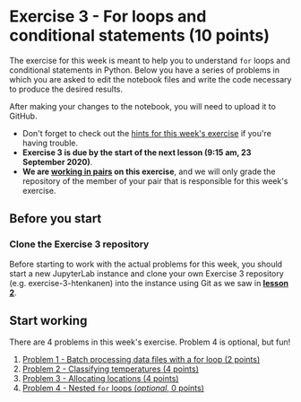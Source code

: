 # Exercise 3 - For loops and conditional statements (10 points)

The exercise for this week is meant to help you to understand `for` loops and conditional statements in Python.
Below you have a series of problems in which you are asked to edit the notebook files and write the code necessary to produce the desired results.

After making your changes to the notebook, you will need to upload it to GitHub.

- Don't forget to check out the [hints for this week's exercise](https://geo-python-site.readthedocs.io/en/latest/lessons/L3/exercise-3.html#exercise-3-hints) if you're having trouble.
- **Exercise 3 is due by the start of the next lesson (9:15 am, 23 September 2020)**.
- **We are [working in pairs](https://geo-python-site.readthedocs.io/en/latest/lessons/L2/why-pairs.html) on this exercise**, and we will only grade the repository of the member of your pair that is responsible for this week's exercise. 


## Before you start

### Clone the Exercise 3 repository

Before starting to work with the actual problems for this week, you should start a new JupyterLab instance and clone your own Exercise 3 repository (e.g. exercise-3-htenkanen) into the instance using Git as we saw in [**lesson 2**](https://geo-python-site.readthedocs.io/en/latest/lessons/L2/git-basics.html#clone-a-repository-from-github).

## Start working

There are 4 problems in this week's exercise. Problem 4 is optional, but fun!

1. [Problem 1 - Batch processing data files with a for loop (2 points)](Exercise-3-problem-1.ipynb)
2. [Problem 2 - Classifying temperatures (4 points)](Exercise-3-problem-2.ipynb)
3. [Problem 3 - Allocating locations (4 points)](Exercise-3-problem-3.ipynb)
4. [Problem 4 - Nested `for` loops (*optional*, 0 points)](Exercise-3-problem-4.ipynb)
